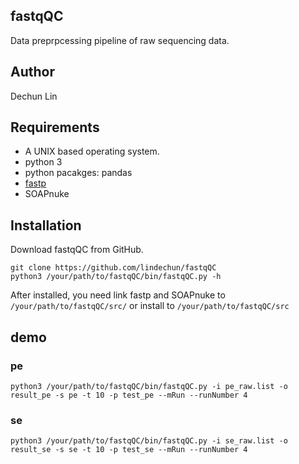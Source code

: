 ## fastqQC

Data preprpcessing pipeline of raw sequencing data.

## Author

Dechun Lin

## Requirements

* A UNIX based operating system.
* python 3
* python pacakges: pandas
* [fastp](https://github.com/OpenGene/fastp)
* SOAPnuke

## Installation
Download fastqQC from GitHub.

```shell
git clone https://github.com/lindechun/fastqQC
python3 /your/path/to/fastqQC/bin/fastqQC.py -h
```

After installed, you need link fastp and SOAPnuke to `/your/path/to/fastqQC/src/` or install to `/your/path/to/fastqQC/src`

## demo
### pe
`python3 /your/path/to/fastqQC/bin/fastqQC.py -i pe_raw.list -o result_pe -s pe -t 10 -p test_pe --mRun --runNumber 4`
### se
`python3 /your/path/to/fastqQC/bin/fastqQC.py -i se_raw.list -o result_se -s se -t 10 -p test_se --mRun --runNumber 4`

